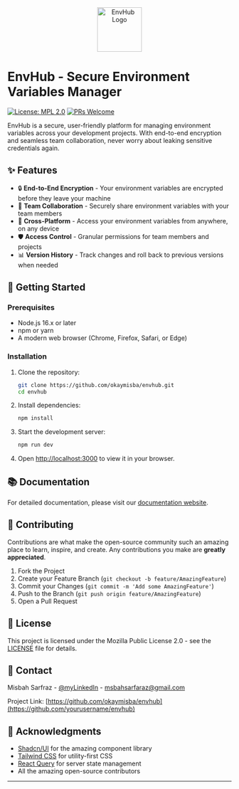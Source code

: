 <div align="center">
<img src="https://envhub.net/favicon.ico" alt="EnvHub Logo" width="100">
</div>

# EnvHub - Secure Environment Variables Manager

[![License: MPL 2.0](https://img.shields.io/badge/License-MPL%202.0-brightgreen.svg)](https://opensource.org/licenses/MPL-2.0)
[![PRs Welcome](https://img.shields.io/badge/PRs-welcome-brightgreen.svg?style=flat-square)](http://makeapullrequest.com)

EnvHub is a secure, user-friendly platform for managing environment variables across your development projects. With end-to-end encryption and seamless team collaboration, never worry about leaking sensitive credentials again.

## ✨ Features

- 🔒 **End-to-End Encryption** - Your environment variables are encrypted before they leave your machine
- 👥 **Team Collaboration** - Securely share environment variables with your team members
- 📱 **Cross-Platform** - Access your environment variables from anywhere, on any device
- 🛡️ **Access Control** - Granular permissions for team members and projects
- 📊 **Version History** - Track changes and roll back to previous versions when needed

## 🚀 Getting Started

### Prerequisites

- Node.js 16.x or later
- npm or yarn
- A modern web browser (Chrome, Firefox, Safari, or Edge)

### Installation

1. Clone the repository:
   ```bash
   git clone https://github.com/okaymisba/envhub.git
   cd envhub
   ```

2. Install dependencies:
   ```bash
   npm install
   ```

[//]: # ()
[//]: # (3. Set up environment variables:)

[//]: # (   ```bash)

[//]: # (   cp .env.example .env.local)

[//]: # (   # Edit .env.local with your configuration)

[//]: # (   ```)

3. Start the development server:
   ```bash
   npm run dev
   ```

2. Open [http://localhost:3000](http://localhost:3000) to view it in your browser.

## 📚 Documentation

For detailed documentation, please visit our [documentation website](https://docs.envhub.com).

## 🤝 Contributing

Contributions are what make the open-source community such an amazing place to learn, inspire, and create. Any contributions you make are **greatly appreciated**.

1. Fork the Project
2. Create your Feature Branch (`git checkout -b feature/AmazingFeature`)
3. Commit your Changes (`git commit -m 'Add some AmazingFeature'`)
4. Push to the Branch (`git push origin feature/AmazingFeature`)
5. Open a Pull Request

## 📝 License

This project is licensed under the Mozilla Public License 2.0 - see the [LICENSE](LICENSE) file for details.

## 📧 Contact

Misbah Sarfraz - [@myLinkedIn](https://www.linkedin.com/in/misbah-sarfaraz-a59854325/) - msbahsarfaraz@gmail.com

Project Link: [https://github.com/okaymisba/envhub](https://github.com/yourusername/envhub)

## 🙏 Acknowledgments

- [Shadcn/UI](https://ui.shadcn.com/) for the amazing component library
- [Tailwind CSS](https://tailwindcss.com/) for utility-first CSS
- [React Query](https://react-query.tanstack.com/) for server state management
- All the amazing open-source contributors

---